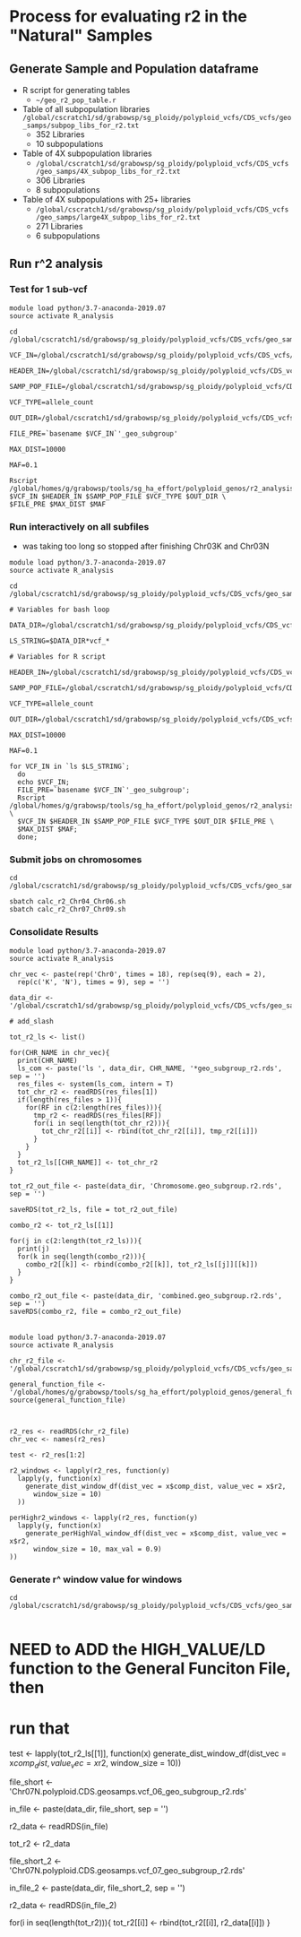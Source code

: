 # Process for evaluating r2 in the "Natural" Samples

## Generate Sample and Population dataframe
* R script for generating tables
  * `~/geo_r2_pop_table.r`
* Table of all subpopulation libraries
  `/global/cscratch1/sd/grabowsp/sg_ploidy/polyploid_vcfs/CDS_vcfs/geo_samps/subpop_libs_for_r2.txt`
  * 352 Libraries
  * 10 subpopulations
* Table of 4X subpopulation libraries
  * `/global/cscratch1/sd/grabowsp/sg_ploidy/polyploid_vcfs/CDS_vcfs/geo_samps/4X_subpop_libs_for_r2.txt`
  * 306 Libraries
  * 8 subpopulations
* Table of 4X subpopulations with 25+ libraries
  * `/global/cscratch1/sd/grabowsp/sg_ploidy/polyploid_vcfs/CDS_vcfs/geo_samps/large4X_subpop_libs_for_r2.txt`
  * 271 Libraries
  * 6 subpopulations

## Run r^2 analysis
### Test for 1 sub-vcf
```
module load python/3.7-anaconda-2019.07
source activate R_analysis

cd /global/cscratch1/sd/grabowsp/sg_ploidy/polyploid_vcfs/CDS_vcfs/geo_samps/r2_results

VCF_IN=/global/cscratch1/sd/grabowsp/sg_ploidy/polyploid_vcfs/CDS_vcfs/geo_samps/Chr01K.polyploid.CDS.geosamps.vcf_00

HEADER_IN=/global/cscratch1/sd/grabowsp/sg_ploidy/polyploid_vcfs/CDS_vcfs/geo_samps/CDS.geosamps.vcf.header.txt

SAMP_POP_FILE=/global/cscratch1/sd/grabowsp/sg_ploidy/polyploid_vcfs/CDS_vcfs/geo_samps/subpop_libs_for_r2.txt

VCF_TYPE=allele_count

OUT_DIR=/global/cscratch1/sd/grabowsp/sg_ploidy/polyploid_vcfs/CDS_vcfs/geo_samps/r2_results

FILE_PRE=`basename $VCF_IN`'_geo_subgroup'

MAX_DIST=10000

MAF=0.1

Rscript /global/homes/g/grabowsp/tools/sg_ha_effort/polyploid_genos/r2_analysis/calc_snp_r2_v2.r $VCF_IN $HEADER_IN $SAMP_POP_FILE $VCF_TYPE $OUT_DIR \
$FILE_PRE $MAX_DIST $MAF

```
### Run interactively on all subfiles
* was taking too long so stopped after finishing Chr03K and Chr03N
```
module load python/3.7-anaconda-2019.07
source activate R_analysis

cd /global/cscratch1/sd/grabowsp/sg_ploidy/polyploid_vcfs/CDS_vcfs/geo_samps/r2_results

# Variables for bash loop

DATA_DIR=/global/cscratch1/sd/grabowsp/sg_ploidy/polyploid_vcfs/CDS_vcfs/geo_samps/

LS_STRING=$DATA_DIR*vcf_*

# Variables for R script

HEADER_IN=/global/cscratch1/sd/grabowsp/sg_ploidy/polyploid_vcfs/CDS_vcfs/geo_samps/CDS.geosamps.vcf.header.txt

SAMP_POP_FILE=/global/cscratch1/sd/grabowsp/sg_ploidy/polyploid_vcfs/CDS_vcfs/geo_samps/subpop_libs_for_r2.txt

VCF_TYPE=allele_count

OUT_DIR=/global/cscratch1/sd/grabowsp/sg_ploidy/polyploid_vcfs/CDS_vcfs/geo_samps/r2_results

MAX_DIST=10000

MAF=0.1

for VCF_IN in `ls $LS_STRING`;
  do
  echo $VCF_IN;
  FILE_PRE=`basename $VCF_IN`'_geo_subgroup';
  Rscript /global/homes/g/grabowsp/tools/sg_ha_effort/polyploid_genos/r2_analysis/calc_snp_r2_v2.r \
  $VCF_IN $HEADER_IN $SAMP_POP_FILE $VCF_TYPE $OUT_DIR $FILE_PRE \
  $MAX_DIST $MAF;
  done;
```
### Submit jobs on chromosomes
```
cd /global/cscratch1/sd/grabowsp/sg_ploidy/polyploid_vcfs/CDS_vcfs/geo_samps/r2_results

sbatch calc_r2_Chr04_Chr06.sh
sbatch calc_r2_Chr07_Chr09.sh
```
### Consolidate Results
```
module load python/3.7-anaconda-2019.07
source activate R_analysis

chr_vec <- paste(rep('Chr0', times = 18), rep(seq(9), each = 2), 
  rep(c('K', 'N'), times = 9), sep = '')

data_dir <- '/global/cscratch1/sd/grabowsp/sg_ploidy/polyploid_vcfs/CDS_vcfs/geo_samps/r2_results/'

# add_slash

tot_r2_ls <- list()

for(CHR_NAME in chr_vec){
  print(CHR_NAME)
  ls_com <- paste('ls ', data_dir, CHR_NAME, '*geo_subgroup_r2.rds', sep = '')
  res_files <- system(ls_com, intern = T)
  tot_chr_r2 <- readRDS(res_files[1])
  if(length(res_files > 1)){
    for(RF in c(2:length(res_files))){
      tmp_r2 <- readRDS(res_files[RF])
      for(i in seq(length(tot_chr_r2))){
        tot_chr_r2[[i]] <- rbind(tot_chr_r2[[i]], tmp_r2[[i]])
      }
    }
  }
  tot_r2_ls[[CHR_NAME]] <- tot_chr_r2
}

tot_r2_out_file <- paste(data_dir, 'Chromosome.geo_subgroup.r2.rds', sep = '')

saveRDS(tot_r2_ls, file = tot_r2_out_file)

combo_r2 <- tot_r2_ls[[1]]

for(j in c(2:length(tot_r2_ls))){
  print(j)
  for(k in seq(length(combo_r2))){
    combo_r2[[k]] <- rbind(combo_r2[[k]], tot_r2_ls[[j]][[k]])
  }
}

combo_r2_out_file <- paste(data_dir, 'combined.geo_subgroup.r2.rds', sep = '')
saveRDS(combo_r2, file = combo_r2_out_file)
```
######
```
module load python/3.7-anaconda-2019.07
source activate R_analysis

chr_r2_file <- '/global/cscratch1/sd/grabowsp/sg_ploidy/polyploid_vcfs/CDS_vcfs/geo_samps/r2_results/Chromosome.geo_subgroup.r2.rds'

general_function_file <- '/global/homes/g/grabowsp/tools/sg_ha_effort/polyploid_genos/general_functions.r'
source(general_function_file)



r2_res <- readRDS(chr_r2_file)
chr_vec <- names(r2_res)

test <- r2_res[1:2]

r2_windows <- lapply(r2_res, function(y) 
  lapply(y, function(x) 
    generate_dist_window_df(dist_vec = x$comp_dist, value_vec = x$r2, 
      window_size = 10)
  ))

perHighr2_windows <- lapply(r2_res, function(y)
  lapply(y, function(x)
    generate_perHighVal_window_df(dist_vec = x$comp_dist, value_vec = x$r2,
      window_size = 10, max_val = 0.9)
))

```
### Generate r^ window value for windows
```
cd /global/cscratch1/sd/grabowsp/sg_ploidy/polyploid_vcfs/CDS_vcfs/geo_samps/r2_results


```




# NEED to ADD the HIGH_VALUE/LD function to the General Funciton File, then
# run that

test <- lapply(tot_r2_ls[[1]], function(x) generate_dist_window_df(dist_vec = x$comp_dist, value_vec = x$r2, window_size = 10))




file_short <- 'Chr07N.polyploid.CDS.geosamps.vcf_06_geo_subgroup_r2.rds'

in_file <- paste(data_dir, file_short, sep = '')

r2_data <- readRDS(in_file)

tot_r2 <- r2_data

file_short_2 <- 'Chr07N.polyploid.CDS.geosamps.vcf_07_geo_subgroup_r2.rds'

in_file_2 <- paste(data_dir, file_short_2, sep = '')

r2_data <- readRDS(in_file_2)

for(i in seq(length(tot_r2))){
  tot_r2[[i]] <- rbind(tot_r2[[i]], r2_data[[i]])
}


``` 

